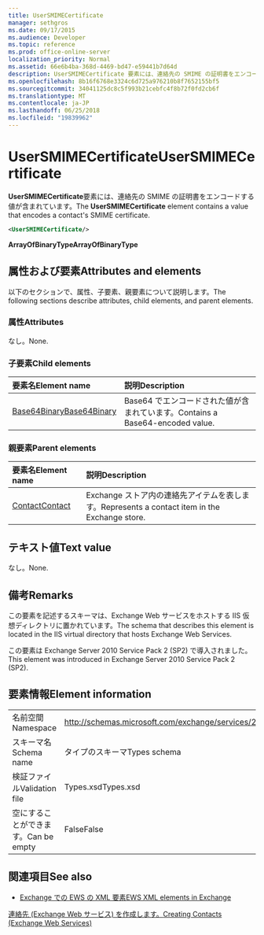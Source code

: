 ```yaml
---
title: UserSMIMECertificate
manager: sethgros
ms.date: 09/17/2015
ms.audience: Developer
ms.topic: reference
ms.prod: office-online-server
localization_priority: Normal
ms.assetid: 66e6b4ba-368d-4469-bd47-e59441b7d64d
description: UserSMIMECertificate 要素には、連絡先の SMIME の証明書をエンコードする値が含まれています。
ms.openlocfilehash: 8b16f6768e3324c6d725a976210b8f7652155bf5
ms.sourcegitcommit: 34041125dc8c5f993b21cebfc4f8b72f0fd2cb6f
ms.translationtype: MT
ms.contentlocale: ja-JP
ms.lasthandoff: 06/25/2018
ms.locfileid: "19839962"
---
```

# <a name="usersmimecertificate"></a><span data-ttu-id="9cb80-103">UserSMIMECertificate</span><span class="sxs-lookup"><span data-stu-id="9cb80-103">UserSMIMECertificate</span></span>

<span data-ttu-id="9cb80-104">**UserSMIMECertificate**要素には、連絡先の SMIME の証明書をエンコードする値が含まれています。</span><span class="sxs-lookup"><span data-stu-id="9cb80-104">The **UserSMIMECertificate** element contains a value that encodes a contact's SMIME certificate.</span></span> 
  
```XML
<UserSMIMECertificate/>
```

 <span data-ttu-id="9cb80-105">**ArrayOfBinaryType**</span><span class="sxs-lookup"><span data-stu-id="9cb80-105">**ArrayOfBinaryType**</span></span>
## <a name="attributes-and-elements"></a><span data-ttu-id="9cb80-106">属性および要素</span><span class="sxs-lookup"><span data-stu-id="9cb80-106">Attributes and elements</span></span>

<span data-ttu-id="9cb80-107">以下のセクションで、属性、子要素、親要素について説明します。</span><span class="sxs-lookup"><span data-stu-id="9cb80-107">The following sections describe attributes, child elements, and parent elements.</span></span>
  
### <a name="attributes"></a><span data-ttu-id="9cb80-108">属性</span><span class="sxs-lookup"><span data-stu-id="9cb80-108">Attributes</span></span>

<span data-ttu-id="9cb80-109">なし。</span><span class="sxs-lookup"><span data-stu-id="9cb80-109">None.</span></span>
  
### <a name="child-elements"></a><span data-ttu-id="9cb80-110">子要素</span><span class="sxs-lookup"><span data-stu-id="9cb80-110">Child elements</span></span>

|<span data-ttu-id="9cb80-111">**要素名**</span><span class="sxs-lookup"><span data-stu-id="9cb80-111">**Element name**</span></span>|<span data-ttu-id="9cb80-112">**説明**</span><span class="sxs-lookup"><span data-stu-id="9cb80-112">**Description**</span></span>|
|:-----|:-----|
|[<span data-ttu-id="9cb80-113">Base64Binary</span><span class="sxs-lookup"><span data-stu-id="9cb80-113">Base64Binary</span></span>](base64binary.md) <br/> |<span data-ttu-id="9cb80-114">Base64 でエンコードされた値が含まれています。</span><span class="sxs-lookup"><span data-stu-id="9cb80-114">Contains a Base64-encoded value.</span></span>  <br/> |
   
### <a name="parent-elements"></a><span data-ttu-id="9cb80-115">親要素</span><span class="sxs-lookup"><span data-stu-id="9cb80-115">Parent elements</span></span>

|<span data-ttu-id="9cb80-116">**要素名**</span><span class="sxs-lookup"><span data-stu-id="9cb80-116">**Element name**</span></span>|<span data-ttu-id="9cb80-117">**説明**</span><span class="sxs-lookup"><span data-stu-id="9cb80-117">**Description**</span></span>|
|:-----|:-----|
|[<span data-ttu-id="9cb80-118">Contact</span><span class="sxs-lookup"><span data-stu-id="9cb80-118">Contact</span></span>](contact.md) <br/> |<span data-ttu-id="9cb80-119">Exchange ストア内の連絡先アイテムを表します。</span><span class="sxs-lookup"><span data-stu-id="9cb80-119">Represents a contact item in the Exchange store.</span></span>  <br/> |
   
## <a name="text-value"></a><span data-ttu-id="9cb80-120">テキスト値</span><span class="sxs-lookup"><span data-stu-id="9cb80-120">Text value</span></span>

<span data-ttu-id="9cb80-121">なし。</span><span class="sxs-lookup"><span data-stu-id="9cb80-121">None.</span></span>
  
## <a name="remarks"></a><span data-ttu-id="9cb80-122">備考</span><span class="sxs-lookup"><span data-stu-id="9cb80-122">Remarks</span></span>

<span data-ttu-id="9cb80-123">この要素を記述するスキーマは、Exchange Web サービスをホストする IIS 仮想ディレクトリに置かれています。</span><span class="sxs-lookup"><span data-stu-id="9cb80-123">The schema that describes this element is located in the IIS virtual directory that hosts Exchange Web Services.</span></span>
  
<span data-ttu-id="9cb80-124">この要素は Exchange Server 2010 Service Pack 2 (SP2) で導入されました。</span><span class="sxs-lookup"><span data-stu-id="9cb80-124">This element was introduced in Exchange Server 2010 Service Pack 2 (SP2).</span></span>
  
## <a name="element-information"></a><span data-ttu-id="9cb80-125">要素情報</span><span class="sxs-lookup"><span data-stu-id="9cb80-125">Element information</span></span>

|||
|:-----|:-----|
|<span data-ttu-id="9cb80-126">名前空間</span><span class="sxs-lookup"><span data-stu-id="9cb80-126">Namespace</span></span>  <br/> |http://schemas.microsoft.com/exchange/services/2006/types  <br/> |
|<span data-ttu-id="9cb80-127">スキーマ名</span><span class="sxs-lookup"><span data-stu-id="9cb80-127">Schema name</span></span>  <br/> |<span data-ttu-id="9cb80-128">タイプのスキーマ</span><span class="sxs-lookup"><span data-stu-id="9cb80-128">Types schema</span></span>  <br/> |
|<span data-ttu-id="9cb80-129">検証ファイル</span><span class="sxs-lookup"><span data-stu-id="9cb80-129">Validation file</span></span>  <br/> |<span data-ttu-id="9cb80-130">Types.xsd</span><span class="sxs-lookup"><span data-stu-id="9cb80-130">Types.xsd</span></span>  <br/> |
|<span data-ttu-id="9cb80-131">空にすることができます。</span><span class="sxs-lookup"><span data-stu-id="9cb80-131">Can be empty</span></span>  <br/> |<span data-ttu-id="9cb80-132">False</span><span class="sxs-lookup"><span data-stu-id="9cb80-132">False</span></span>  <br/> |
   
## <a name="see-also"></a><span data-ttu-id="9cb80-133">関連項目</span><span class="sxs-lookup"><span data-stu-id="9cb80-133">See also</span></span>



- [<span data-ttu-id="9cb80-134">Exchange での EWS の XML 要素</span><span class="sxs-lookup"><span data-stu-id="9cb80-134">EWS XML elements in Exchange</span></span>](ews-xml-elements-in-exchange.md)


[<span data-ttu-id="9cb80-135">連絡先 (Exchange Web サービス) を作成します。</span><span class="sxs-lookup"><span data-stu-id="9cb80-135">Creating Contacts (Exchange Web Services)</span></span>](http://msdn.microsoft.com/library/4845917e-70d1-481c-bbd7-011ec6571789%28Office.15%29.aspx)

